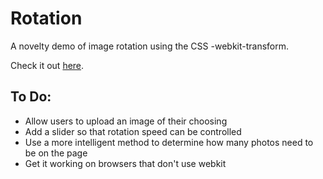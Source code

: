 Rotation
========

A novelty demo of image rotation using the CSS -webkit-transform.

Check it out [here](http://fabsays.com/rotation).

## To Do:
* Allow users to upload an image of their choosing
* Add a slider so that rotation speed can be controlled
* Use a more intelligent method to determine how many photos need to be on the page
* Get it working on browsers that don't use webkit
